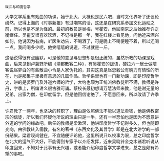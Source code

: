     戏曲与印度哲学 

   大学文学系里有戏曲的功课，始于北大，大概也是民六吧，当时文化界听了还议论纷然，记得上海的《时事新报》有过嘲骂的话，这还是在研究系参加文化运动之前，所以也是不足为怪的。最初的教员是吴梅，号瞿安，他回南京之后始推荐许之衡继任。吴瞿安很喜欢饮酒，不记得是那一年，我在红楼上看见他，问他近来酒兴如何，他说因为有病，听医生劝告，不喝酒了，可是晚上不喝便睡不着，所以还喝一点。我问喝多少呢，他笑嘻嘻的说道，不过就是一斤。

   这话说得很有点幽默，可是他的意见与思想却是很正统的，虽然所教的功课是戏曲，后来见到卢冀野所编《清都散客二种》，有吴瞿安的跋语，硬拉六一居士做陪客说赵梦白的有些散曲小令是人家伪托的，其实这真是赵忠毅公有魄力有情性的所在，也是那集子里极有意思的几篇作品。哲学系里也有一门新功课，即是印度哲学史，讲的是婆罗门及外道六师的哲学，大约也颇为正统派佛教徒所不满，教师是许丹，字季上，所编讲义很古雅可诵。蔡校长最初想请万慧法师来教，他是谢无量的兄弟，出家为僧，在印度留学，但是他回信谢绝了，不愿意回来，所以改请了许季上。

   许君教了一两年，也坚决的辞职了，理由是依照佛法不能以道法卖钱，他是佛教密宗的信徒，所以我们怀疑他所说的理由只是一半，还有一半恐怕也是因为不愿意讲外道的学问的缘故吧。后任的教师是梁漱溟，他讲印度哲学不记得多久，但也随即变向，由佛教转入儒教，有名的著书《东西文化及其哲学》即是在北大讲学的一部份结果。梁君现尚健在，不宜随便评论他，这里所说只以校事为限，总之印度哲学在北大的运气不大好，不能得到专家予以介绍发挥，近来吴晓铃金克木诸君听说从印度回来，不知对于此事有无兴趣，或者能介绍印度哲学文学进来，总之是颇有希望的事吧。

